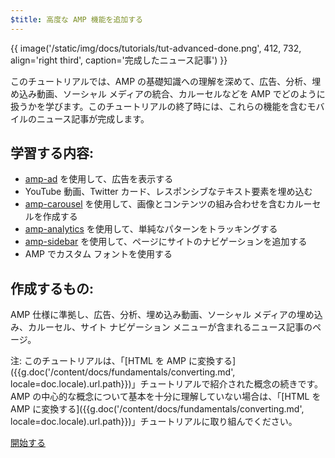 ```yaml
---
$title: 高度な AMP 機能を追加する
---
```


{{ image('/static/img/docs/tutorials/tut-advanced-done.png', 412, 732, align='right third', caption='完成したニュース記事') }}

このチュートリアルでは、AMP の基礎知識への理解を深めて、広告、分析、埋め込み動画、ソーシャル メディアの統合、カルーセルなどを AMP でどのように扱うかを学びます。このチュートリアルの終了時には、これらの機能を含むモバイルのニュース記事が完成します。

## 学習する内容:

- [amp-ad](/ja/docs/reference/components/amp-ad.html) を使用して、広告を表示する
- YouTube 動画、Twitter カード、レスポンシブなテキスト要素を埋め込む
- [amp-carousel](/ja/docs/reference/components/amp-carousel.html) を使用して、画像とコンテンツの組み合わせを含むカルーセルを作成する
- [amp-analytics](/ja/docs/reference/components/amp-analytics.html) を使用して、単純なパターンをトラッキングする
- [amp-sidebar](/ja/docs/reference/components/amp-sidebar.html) を使用して、ページにサイトのナビゲーションを追加する
- AMP でカスタム フォントを使用する

## 作成するもの:

AMP 仕様に準拠し、広告、分析、埋め込み動画、ソーシャル メディアの埋め込み、カルーセル、サイト ナビゲーション メニューが含まれるニュース記事のページ。

注: このチュートリアルは、「[HTML を AMP に変換する]({{g.doc('/content/docs/fundamentals/converting.md', locale=doc.locale).url.path}})」チュートリアルで紹介された概念の続きです。AMP の中心的な概念について基本を十分に理解していない場合は、「[HTML を AMP に変換する]({{g.doc('/content/docs/fundamentals/converting.md', locale=doc.locale).url.path}})」チュートリアルに取り組んでください。

<div class="start-button">
<a class="button" href="{{g.doc('/content/docs/fundamentals/add_advanced/setting_up.md', locale=doc.locale).url.path}}"><span class="arrow-next">開始する</span></a>
</div>
